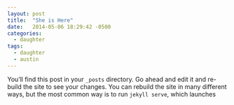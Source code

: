 ```yaml
---
layout: post
title:  "She is Here"
date:   2014-05-06 18:29:42 -0500
categories:
  - daughter
tags:
  - daughter
  - austin
---
```

You’ll find this post in your `_posts` directory. Go ahead and edit it and re-build the site to see your changes. You can rebuild the site in many different ways, but the most common way is to run `jekyll serve`, which launches
